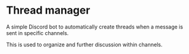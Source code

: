 # Thread manager

A simple Discord bot to automatically create threads when a message is sent in specific channels.

This is used to organize and further discussion within channels.
